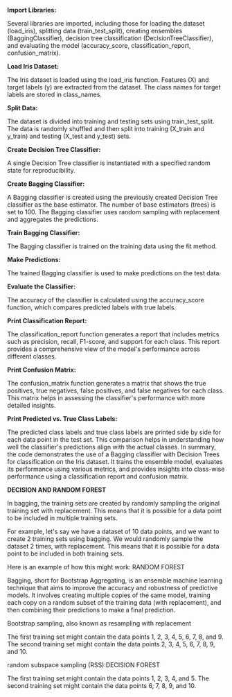 **Import Libraries:**

Several libraries are imported, including those for loading the dataset (load_iris), splitting data (train_test_split), creating ensembles (BaggingClassifier), decision tree classification (DecisionTreeClassifier), and evaluating the model (accuracy_score, classification_report, confusion_matrix).

**Load Iris Dataset:**

The Iris dataset is loaded using the load_iris function.
Features (X) and target labels (y) are extracted from the dataset.
The class names for target labels are stored in class_names.

**Split Data:**

The dataset is divided into training and testing sets using train_test_split.
The data is randomly shuffled and then split into training (X_train and y_train) and testing (X_test and y_test) sets.

**Create Decision Tree Classifier:**

A single Decision Tree classifier is instantiated with a specified random state for reproducibility.

**Create Bagging Classifier:**

A Bagging classifier is created using the previously created Decision Tree classifier as the base estimator.
The number of base estimators (trees) is set to 100.
The Bagging classifier uses random sampling with replacement and aggregates the predictions.

**Train Bagging Classifier:**

The Bagging classifier is trained on the training data using the fit method.

**Make Predictions:**

The trained Bagging classifier is used to make predictions on the test data.

**Evaluate the Classifier:**

The accuracy of the classifier is calculated using the accuracy_score function, which compares predicted labels with true labels.

**Print Classification Report:**

The classification_report function generates a report that includes metrics such as precision, recall, F1-score, and support for each class.
This report provides a comprehensive view of the model's performance across different classes.

**Print Confusion Matrix:**

The confusion_matrix function generates a matrix that shows the true positives, true negatives, false positives, and false negatives for each class.
This matrix helps in assessing the classifier's performance with more detailed insights.

**Print Predicted vs. True Class Labels:**

The predicted class labels and true class labels are printed side by side for each data point in the test set.
This comparison helps in understanding how well the classifier's predictions align with the actual classes.
In summary, the code demonstrates the use of a Bagging classifier with Decision Trees for classification on the Iris dataset. It trains the ensemble model, evaluates its performance using various metrics, and provides insights into class-wise performance using a classification report and confusion matrix.


**DECISION AND RANDOM FOREST**

In bagging, the training sets are created by randomly sampling the original training set with replacement. This means
that it is possible for a data point to be included in multiple training sets.

For example, let's say we have a dataset of 10 data points, and we want to create 2 training sets using bagging.
We would randomly sample the dataset 2 times, with replacement. This means that it is possible for a data point to be
included in both training sets.

Here is an example of how this might work:
RANDOM FOREST

Bagging, short for Bootstrap Aggregating, is an ensemble machine learning technique that aims to improve the accuracy
and robustness of predictive models. It involves creating multiple copies of the same model, training each copy on a
random subset of the training data (with replacement), and then combining their predictions to make a final prediction.

Bootstrap sampling, also known as resampling with replacement

The first training set might contain the data points 1, 2, 3, 4, 5, 6, 7, 8, and 9.
The second training set might contain the data points 2, 3, 4, 5, 6, 7, 8, 9, and 10.

random subspace sampling (RSS):DECISION FOREST

The first training set might contain the data points 1, 2, 3, 4, and 5.
The second training set might contain the data points 6, 7, 8, 9, and 10.